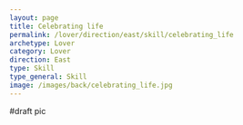 ```yaml
---
layout: page
title: Celebrating life
permalink: /lover/direction/east/skill/celebrating_life
archetype: Lover
category: Lover
direction: East
type: Skill
type_general: Skill
image: /images/back/celebrating_life.jpg
---
```

#draft pic
